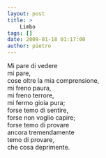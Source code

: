 ```yaml
---
layout: post
title: >
    Limbo
tags: []
date: 2009-01-18 01:17:00
author: pietro
---
```

Mi pare di vedere<br/>mi pare,<br/>cose oltre la mia comprensione,<br/>mi freno paura,<br/>mi freno terrore,<br/>mi fermo gioia pura;<br/>forse temo di sentire,<br/>forse non voglio capire;<br/>forse temo di provare<br/>ancora tremendamente<br/>temo di provare,<br/>che cosa deprimente.
